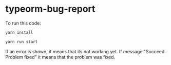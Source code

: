 # typeorm-bug-report

To run this code:

```sh
yarn install

yarn run start
```

If an error is shown, it means that its not working yet.
If message "Succeed. Problem fixed" it means that the problem was fixed.
